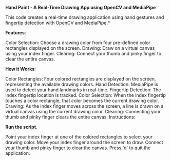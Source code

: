 **Hand Paint - A Real-Time Drawing App using OpenCV and MediaPipe**

This code creates a real-time drawing application using hand gestures and fingertip detection with OpenCV and MediaPipe.*

**Features**:

Color Selection: Choose a drawing color from four pre-defined color rectangles displayed on the screen.
Drawing: Draw on a virtual canvas using your index finger.
Clearing: Connect your thumb and pinky finger to clear the entire canvas.

**How it Works**:

Color Rectangles: Four colored rectangles are displayed on the screen, representing the available drawing colors.
Hand Detection: MediaPipe is used to detect your hand landmarks in real-time.
Fingertip Detection: The index fingertip location is tracked.
Color Selection: When the index fingertip touches a color rectangle, that color becomes the current drawing color.
Drawing: As the index finger moves across the screen, a line is drawn on a virtual canvas using the current drawing color.
Clearing: Connecting your thumb and pinky finger clears the entire canvas.
Instructions:

**Run the script**.

Point your index finger at one of the colored rectangles to select your drawing color.
Move your index finger around the screen to draw.
Connect your thumb and pinky finger to clear the canvas.
Press 'q' to quit the application.




